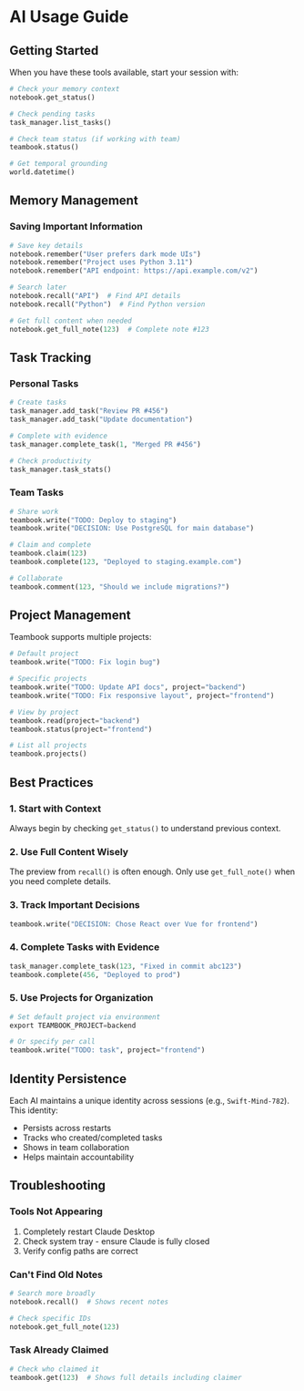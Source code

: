 # AI Usage Guide

## Getting Started

When you have these tools available, start your session with:

```python
# Check your memory context
notebook.get_status()

# Check pending tasks
task_manager.list_tasks()

# Check team status (if working with team)
teambook.status()

# Get temporal grounding
world.datetime()
```

## Memory Management

### Saving Important Information
```python
# Save key details
notebook.remember("User prefers dark mode UIs")
notebook.remember("Project uses Python 3.11")
notebook.remember("API endpoint: https://api.example.com/v2")

# Search later
notebook.recall("API")  # Find API details
notebook.recall("Python")  # Find Python version

# Get full content when needed
notebook.get_full_note(123)  # Complete note #123
```

## Task Tracking

### Personal Tasks
```python
# Create tasks
task_manager.add_task("Review PR #456")
task_manager.add_task("Update documentation")

# Complete with evidence
task_manager.complete_task(1, "Merged PR #456")

# Check productivity
task_manager.task_stats()
```

### Team Tasks
```python
# Share work
teambook.write("TODO: Deploy to staging")
teambook.write("DECISION: Use PostgreSQL for main database")

# Claim and complete
teambook.claim(123)
teambook.complete(123, "Deployed to staging.example.com")

# Collaborate
teambook.comment(123, "Should we include migrations?")
```

## Project Management

Teambook supports multiple projects:

```python
# Default project
teambook.write("TODO: Fix login bug")

# Specific projects
teambook.write("TODO: Update API docs", project="backend")
teambook.write("TODO: Fix responsive layout", project="frontend")

# View by project
teambook.read(project="backend")
teambook.status(project="frontend")

# List all projects
teambook.projects()
```

## Best Practices

### 1. Start with Context
Always begin by checking `get_status()` to understand previous context.

### 2. Use Full Content Wisely
The preview from `recall()` is often enough. Only use `get_full_note()` when you need complete details.

### 3. Track Important Decisions
```python
teambook.write("DECISION: Chose React over Vue for frontend")
```

### 4. Complete Tasks with Evidence
```python
task_manager.complete_task(123, "Fixed in commit abc123")
teambook.complete(456, "Deployed to prod")
```

### 5. Use Projects for Organization
```python
# Set default project via environment
export TEAMBOOK_PROJECT=backend

# Or specify per call
teambook.write("TODO: task", project="frontend")
```

## Identity Persistence

Each AI maintains a unique identity across sessions (e.g., `Swift-Mind-782`). This identity:
- Persists across restarts
- Tracks who created/completed tasks
- Shows in team collaboration
- Helps maintain accountability

## Troubleshooting

### Tools Not Appearing
1. Completely restart Claude Desktop
2. Check system tray - ensure Claude is fully closed
3. Verify config paths are correct

### Can't Find Old Notes
```python
# Search more broadly
notebook.recall()  # Shows recent notes

# Check specific IDs
notebook.get_full_note(123)
```

### Task Already Claimed
```python
# Check who claimed it
teambook.get(123)  # Shows full details including claimer
```